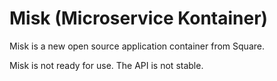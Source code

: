 # Misk (Microservice Kontainer)

Misk is a new open source application container from Square.

Misk is not ready for use. The API is not stable.


